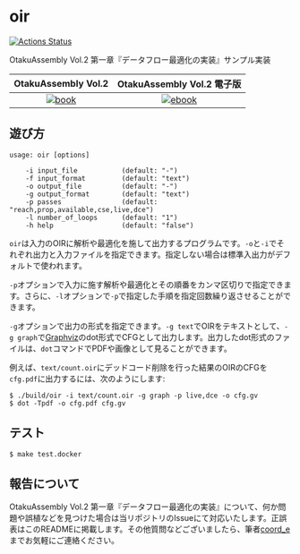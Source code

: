 # oir

[![Actions Status](https://github.com/coord-e/oir/workflows/latest/badge.svg)](https://github.com/coord-e/oir/actions?workflow=latest)

OtakuAssembly Vol.2 第一章『データフロー最適化の実装』サンプル実装

| OtakuAssembly Vol.2 | OtakuAssembly Vol.2 電子版 |
| :---: | :---: |
| [![book](https://img.shields.io/badge/get%20it%20on-BOOTH-fc4e50)](https://otakuassembly.booth.pm/items/1834753) | [![ebook](https://img.shields.io/badge/get%20it%20on-BOOTH-fc4e50)](https://otakuassembly.booth.pm/items/1834745) |

## 遊び方

```
usage: oir [options]

    -i input_file           (default: "-")
    -f input_format         (default: "text")
    -o output_file          (default: "-")
    -g output_format        (default: "text")
    -p passes               (default: "reach,prop,available,cse,live,dce")
    -l number_of_loops      (default: "1")
    -h help                 (default: "false")
```

`oir`は入力のOIRに解析や最適化を施して出力するプログラムです。`-o`と`-i`でそれぞれ出力と入力ファイルを指定できます。指定しない場合は標準入出力がデフォルトで使われます。

`-p`オプションで入力に施す解析や最適化とその順番をカンマ区切りで指定できます。さらに、`-l`オプションで`-p`で指定した手順を指定回数繰り返させることができます。

`-g`オプションで出力の形式を指定できます。`-g text`でOIRをテキストとして、`-g graph`で[Graphviz](https://www.graphviz.org/)のdot形式でCFGとして出力します。出力したdot形式のファイルは、`dot`コマンドでPDFや画像として見ることができます。

例えば、`text/count.oir`にデッドコード削除を行った結果のOIRのCFGを`cfg.pdf`に出力するには、次のようにします:

```shell
$ ./build/oir -i text/count.oir -g graph -p live,dce -o cfg.gv
$ dot -Tpdf -o cfg.pdf cfg.gv
```

## テスト

```shell
$ make test.docker
```

## 報告について

OtakuAssembly Vol.2 第一章『データフロー最適化の実装』について、何か問題や誤植などを見つけた場合は当リポジトリのIssueにて対応いたします。正誤表はこのREADMEに掲載します。その他質問などございましたら、筆者[coord_e](https://twitter.com/coord_e)までお気軽にご連絡ください。
